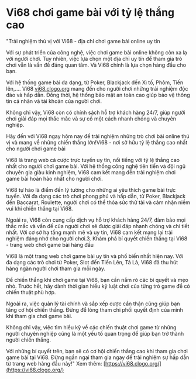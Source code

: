 # Vi68 chơi game bài với tỷ lệ thắng cao
"Trải nghiệm thú vị với Vi68 - địa chỉ chơi game bài online uy tín

Với sự phát triển của công nghệ, việc chơi game bài online không còn xa lạ với người chơi. Tuy nhiên, việc lựa chọn một địa chỉ uy tín để tham gia trò chơi vẫn là vấn đề đáng quan tâm. Và Vi68 chính là lựa chọn hàng đầu cho bạn.

Với hệ thống game bài đa dạng, từ Poker, Blackjack đến Xì tố, Phỏm, Tiến lên,.... Vi68 [vi68.clogo.org](https://vi68.clogo.org) mang đến cho người chơi những trải nghiệm độc đáo và hấp dẫn. Đồng thời, hệ thống bảo mật an toàn cao giúp bảo vệ thông tin cá nhân và tài khoản của người chơi.

Không chỉ vậy, Vi68 còn có chính sách hỗ trợ khách hàng 24/7, giúp người chơi giải đáp mọi thắc mắc và sự cố một cách nhanh chóng và chuyên nghiệp.

Hãy đến với Vi68 ngay hôm nay để trải nghiệm những trò chơi bài online thú vị và mang về những chiến thắng lớn!Vi68 - nơi sở hữu tỷ lệ thắng cao nhất cho người chơi game bài

Vi68 là trang web cá cược trực tuyến uy tín, nổi tiếng với tỷ lệ thắng cao nhất cho người chơi game bài. Với hệ thống công nghệ tiên tiến và đội ngũ chuyên gia giàu kinh nghiệm, Vi68 cam kết mang đến trải nghiệm chơi game bài hoàn hảo nhất cho người chơi.

Vi68 tự hào là điểm đến lý tưởng cho những ai yêu thích game bài trực tuyến. Với đa dạng các trò chơi phong phú và hấp dẫn, từ Poker, Blackjack đến Baccarat, Roulette, người chơi có thể thỏa sức thử tài và cảm nhận niềm vui khi chiến thắng tại Vi68.

Ngoài ra, Vi68 còn cung cấp dịch vụ hỗ trợ khách hàng 24/7, đảm bảo mọi thắc mắc và vấn đề của người chơi sẽ được giải đáp nhanh chóng và chi tiết nhất. Với cơ sở hạ tầng mạnh mẽ và uy tín, Vi68 cam kết mang lại trải nghiệm đáng nhớ cho người chơi.3. Khám phá bí quyết chiến thắng tại Vi68 - trang web chơi game bài hàng đầu

Vi68 là một trang web chơi game bài uy tín và phổ biến nhất hiện nay. Với đa dạng các trò chơi từ Poker, Slot đến Tiến Lên, Tá Lả, Vi68 đã thu hút hàng ngàn người chơi tham gia mỗi ngày.

Để chiến thắng khi chơi game tại Vi68, bạn cần nắm rõ các bí quyết và mẹo nhỏ. Trước hết, hãy dành thời gian hiểu kỹ luật chơi của từng trò game để có chiến thuật phù hợp.

Ngoài ra, việc quản lý tài chính và sắp xếp cược cẩn thận cũng giúp bạn tăng cơ hội chiến thắng. Đừng để lòng tham chi phối quyết định của mình khi tham gia chơi game bài.

Không chỉ vậy, việc tìm hiểu kỹ về các chiến thuật chơi game từ những người chuyên nghiệp cũng là một yếu tố quan trọng để giúp bạn trở thành người chiến thắng.

Với những bí quyết trên, bạn sẽ có cơ hội chiến thắng cao khi tham gia chơi game bài tại Vi68. Đừng ngần ngại tham gia ngay để trải nghiệm sự hấp dẫn từ trang web hàng đầu này!"
Xem thêm: [https://vi68.clogo.org/](https://vi68.clogo.org/)